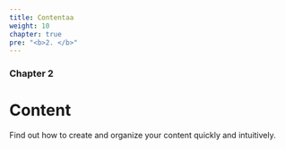 ```yaml
---
title: Contentaa
weight: 10
chapter: true
pre: "<b>2. </b>"
---
```


### Chapter 2

# Content

Find out how to create and organize your content quickly and intuitively.
